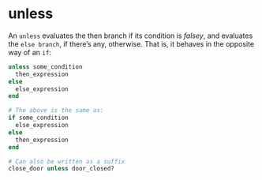 # unless

An `unless` evaluates the then branch if its condition is *falsey*, and evaluates the `else branch`, if there’s any, otherwise. That is, it behaves in the opposite way of an `if`:

``` ruby
unless some_condition
  then_expression
else
  else_expression
end

# The above is the same as:
if some_condition
  else_expression
else
  then_expression
end

# Can also be written as a suffix
close_door unless door_closed?
```
